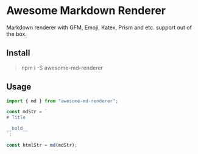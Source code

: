 # Awesome Markdown Renderer

Markdown renderer with GFM, Emoji, Katex, Prism and etc. support out of the box.


## Install

> npm i -S awesome-md-renderer

## Usage

``` ts
import { md } from "awesome-md-renderer";

const mdStr = `
# Title

__bold__
`;

const htmlStr = md(mdStr);
```
